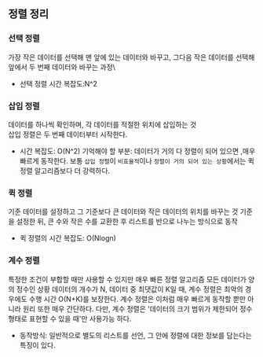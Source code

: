 ## 정렬 정리
### 선택 정렬
가장 작은 데이터를 선택해 맨 앞에 있는 데이터와 바꾸고, 그다음 작은 데이터를 선택해 앞에서 두 번째 데이터와 바꾸는 과정\
- 선택 정렬 시간 복잡도:N^2

### 삽입 정렬 
데이터를 하나씩 확인하며, 각 데이터를 적절한 위치에 삽입하는 것\
삽입 정렬은 두 번째 데이터부터 시작한다.
- 시간 복잡도: O(N^2)
기억해야 할 부분: 데이터가 거의 다 정렬이 되어 있으면 ,매우 빠르게 동작한다.
보통 `삽입 정렬`이 `비효율적`이나 `정렬이 거의 되어 있는 상황`에서는 퀵 정렬 알고리즘보다 더 강력하다.

### 퀵 정렬
기준 데이터를 설정하고 그 기준보다 큰 데이터와 작은 데이터의 위치를 바꾸는 것
기준을 설정한 뒤, 큰 수와 작은 수를 교환한 후 리스트를 반으로 나누는 방식으로 동작
- 퀵 정렬의 시간 복잡도: O(Nlogn)

### 계수 정렬
특정한 조건이 부합할 때만 사용할 수 있지만 매우 빠른 정렬 알고리즘
모든 데이터가 양의 정수인 상황
데이터의 개수가 N, 데이터 중 최댓값이 K일 때, 계수 정렬은 최악의 경우에도 수행 시간 O(N+K)를 보장한다.
계수 정렬은 이처럼 매우 빠르게 동작할 뿐만 아니라 원리 또한 매우 간단하다.
다만, 계수 정렬은 '데이터의 크기 범위가 제한되어 정수 형태로 표현할 수 있을 때'만 사용가능 하다.

- 동작방식: 일반적으로 별도의 리스트를 선언, 그 안에 정렬에 대한 정보를 담는다는 특징이 있다.

